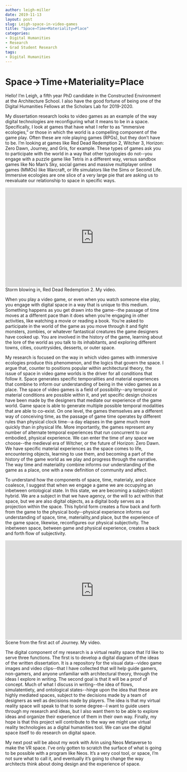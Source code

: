 ```yaml
---
author: leigh-miller
date: 2019-11-13
layout: post
slug: Leigh-space-in-video-games
title: "Space→Time+Materiality=Place"
categories:
- Digital Humanities
- Research
- Grad Student Research
tags:
- Digital Humanities
---
```

# Space→Time+Materiality=Place

Hello! I’m Leigh, a fifth year PhD candidate in the Constructed Environment at the Architecture School. I also have the good fortune of being one of the Digital Humanities Fellows at the Scholars Lab for 2019-2020.

My dissertation research looks to video games as an example of the way digital technologies are reconfiguring what it means to be in a space. Specifically, I look at games that have what I refer to as “immersive ecologies,” or those in which the world is a compelling component of the game play. Often these are role playing games (RPGs), but they don’t have to be. I’m looking at games like Red Dead Redemption 2, Witcher 3, Horizon: Zero Dawn, Journey, and Gris, for example. These types of games ask you to participate with the world in a way that other typologies do not--you engage with a puzzle game like Tetris in a different way, versus sandbox games like No Man’s Sky, social games and massive multiplayer online games (MMOs) like Warcraft, or life simulators like the Sims or Second Life. Immersive ecologies are one slice of a very large pie that are asking us to reevaluate our relationship to space in specific ways.

<iframe width="560" height="315" src="https://www.youtube.com/embed/1H6-gRiGHvk" frameborder="0" allow="accelerometer; autoplay; encrypted-media; gyroscope; picture-in-picture" allowfullscreen></iframe>
Storm blowing in, Red Dead Redemption 2. My video.  


When you play a video game, or even when you watch someone else play, you engage with digital space in a way that is unique to this medium. Something happens as you get drawn into the game--the passage of time moves at a different pace than it does when you’re engaging in other activities, like watching a movie or reading a book. You’re asked to participate in the world of the game as you move through it and fight monsters, zombies, or whatever fantastical creatures the game designers have cooked up. You are involved in the history of the game, learning about the lore of the world as you talk to its inhabitants, and exploring different towns, cities, countrysides, desserts, or outer space. 

My research is focused on the way in which video games with immersive ecologies produce this phenomenon, and the logics that govern the space. I argue that, counter to positions popular within architectural theory, the issue of space in video game worlds is the driver for all conditions that follow it. Space generates specific temporalities and material experiences that combine to inform our understanding of being in the video games as a place. The space of video games is a field of possibility--any temporal or material conditions are possible within it, and yet specific design choices have been made by the designers that mediate our experience of the game world. Game space is able to generate multiple possible temporal modalities that are able to co-exist. On one level, the games themselves are a different way of conceiving time, as the passage of game time operates by different rules than physical clock time--a day elapses in the game much more quickly than in physical life. More importantly, the games represent any number of alternate temporal experiences that run concurrent to our embodied, physical experience. We can enter the time of any space we choose--the medieval era of Witcher, or the future of Horizon: Zero Dawn. We have specific material experiences as the space comes to life, encountering objects, learning to use them, and becoming a part of the history of the game world as we play and progress through the narrative. The way time and materiality combine informs our understanding of the game as a place, one with a new definition of community and affect. 
 
To understand how the components of space, time, materialy, and place coalesce, I suggest that when we engage a game we are occupying an inbetween ontological state. In this state, we are becoming a subject-object hybrid. We are a subject in that we have agency, or the will to act within that space, but we are also digital objects, as a digital body serves as a projection within the space. This hybrid form creates a flow back and forth from the game to the physical body--physical experience informs our understanding of space, time, materiality,and place, but the experience of the game space, likewise, reconfigures our physical subjectivity. The inbetween space, between game and physical experience, creates a back and forth flow of subjectivity. 

<iframe width="560" height="315" src="https://www.youtube.com/embed/jcKZBAPNjMw" frameborder="0" allow="accelerometer; autoplay; encrypted-media; gyroscope; picture-in-picture" allowfullscreen></iframe>
Scene from the first act of Journey. My video. 


The digital component of my research is a virtual reality space that I’d like to serve three functions. The first is to develop a digital diagram of the ideas of the written dissertation. It is a repository for the visual data--video game images and video clips--that I have collected that will help guide gamers, non-gamers, and anyone unfamiliar with architectural theory, through the ideas I explore in writing. The second goal is that it will be a proof of concept. Much of what I discuss in writing--the idea of flows, simulatentiety, and ontological states--hinge upon the idea that these are highly mediated spaces, subject to the decisions made by a team of designers as well as decisions made by players. The idea is that my virtual reality space will speak to that to some degree--I want to guide users through my research and ideas, but I also want them to be able to explore ideas and organize their experience of them in their own way. Finally, my hope is that this project will contribute to the way we might use virtual reality technologies as a digital humanities tool. We can use the digital space itself to do research on digital space. 

My next post will be about my work with Arin using Neos Metaverse to make the VR space. I’ve only gotten to scratch the surface of what is going to be possible with a program like Neos. It’s a very cool tool, or space, I’m not sure what to call it, and eventually it’s going to change the way architects think about doing design and the experience of space.  
